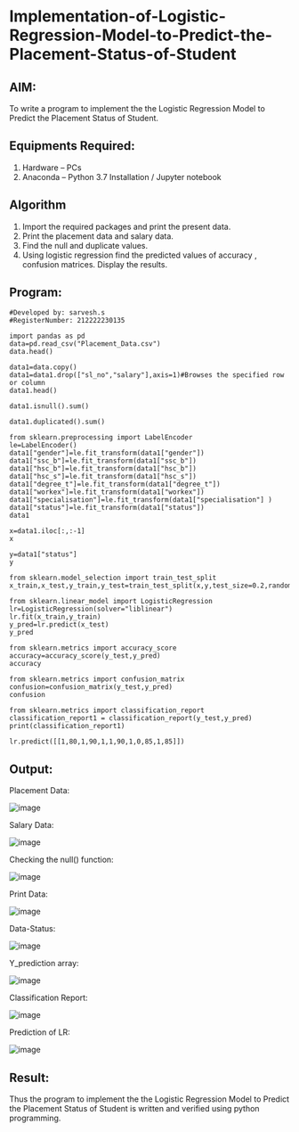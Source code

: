 # Implementation-of-Logistic-Regression-Model-to-Predict-the-Placement-Status-of-Student

## AIM:
To write a program to implement the the Logistic Regression Model to Predict the Placement Status of Student.

## Equipments Required:
1. Hardware – PCs
2. Anaconda – Python 3.7 Installation / Jupyter notebook

## Algorithm
1. Import the required packages and print the present data.
2. Print the placement data and salary data. 
3. Find the null and duplicate values.
4. Using logistic regression find the predicted values of accuracy , confusion matrices. Display the results.

## Program:
```
#Developed by: sarvesh.s
#RegisterNumber: 212222230135

import pandas as pd
data=pd.read_csv("Placement_Data.csv")
data.head()

data1=data.copy()
data1=data1.drop(["sl_no","salary"],axis=1)#Browses the specified row or column
data1.head()

data1.isnull().sum()

data1.duplicated().sum()

from sklearn.preprocessing import LabelEncoder
le=LabelEncoder()
data1["gender"]=le.fit_transform(data1["gender"])
data1["ssc_b"]=le.fit_transform(data1["ssc_b"])
data1["hsc_b"]=le.fit_transform(data1["hsc_b"])
data1["hsc_s"]=le.fit_transform(data1["hsc_s"])
data1["degree_t"]=le.fit_transform(data1["degree_t"])
data1["workex"]=le.fit_transform(data1["workex"])
data1["specialisation"]=le.fit_transform(data1["specialisation"] )     
data1["status"]=le.fit_transform(data1["status"])       
data1 

x=data1.iloc[:,:-1]
x

y=data1["status"]
y

from sklearn.model_selection import train_test_split
x_train,x_test,y_train,y_test=train_test_split(x,y,test_size=0.2,random_state=0)

from sklearn.linear_model import LogisticRegression
lr=LogisticRegression(solver="liblinear")
lr.fit(x_train,y_train)
y_pred=lr.predict(x_test)
y_pred

from sklearn.metrics import accuracy_score
accuracy=accuracy_score(y_test,y_pred)
accuracy

from sklearn.metrics import confusion_matrix
confusion=confusion_matrix(y_test,y_pred)
confusion

from sklearn.metrics import classification_report
classification_report1 = classification_report(y_test,y_pred)
print(classification_report1)

lr.predict([[1,80,1,90,1,1,90,1,0,85,1,85]])
```

## Output:

Placement Data:

![image](https://github.com/sarveshjustin/Implementation-of-Logistic-Regression-Model-to-Predict-the-Placement-Status-of-Student/assets/113497481/40fa0c01-1a5a-444b-93d9-32e79c5050e7)

Salary Data:

![image](https://github.com/sarveshjustin/Implementation-of-Logistic-Regression-Model-to-Predict-the-Placement-Status-of-Student/assets/113497481/32b35d17-ea38-4c42-b6d1-33e2b547439f)

Checking the null() function:

![image](https://github.com/sarveshjustin/Implementation-of-Logistic-Regression-Model-to-Predict-the-Placement-Status-of-Student/assets/113497481/19129898-3fa3-40f9-a597-722c4a618b1d)

Print Data:

![image](https://github.com/sarveshjustin/Implementation-of-Logistic-Regression-Model-to-Predict-the-Placement-Status-of-Student/assets/113497481/56f11de1-ad2d-483d-9841-c07201d532a8)

Data-Status:

![image](https://github.com/sarveshjustin/Implementation-of-Logistic-Regression-Model-to-Predict-the-Placement-Status-of-Student/assets/113497481/107903a5-9e66-4fc1-88ab-ad0225107a82)

Y_prediction array:

![image](https://github.com/sarveshjustin/Implementation-of-Logistic-Regression-Model-to-Predict-the-Placement-Status-of-Student/assets/113497481/55a1d4e5-0a9a-44de-b39e-541ccc5372f8)

Classification Report:

![image](https://github.com/sarveshjustin/Implementation-of-Logistic-Regression-Model-to-Predict-the-Placement-Status-of-Student/assets/113497481/e5f93a63-c146-4950-9502-96797431ebe9)

Prediction of LR:

![image](https://github.com/sarveshjustin/Implementation-of-Logistic-Regression-Model-to-Predict-the-Placement-Status-of-Student/assets/113497481/43df464e-a1cc-4d0c-a7bf-34a0c998f6bc)



## Result:
Thus the program to implement the the Logistic Regression Model to Predict the Placement Status of Student is written and verified using python programming.
